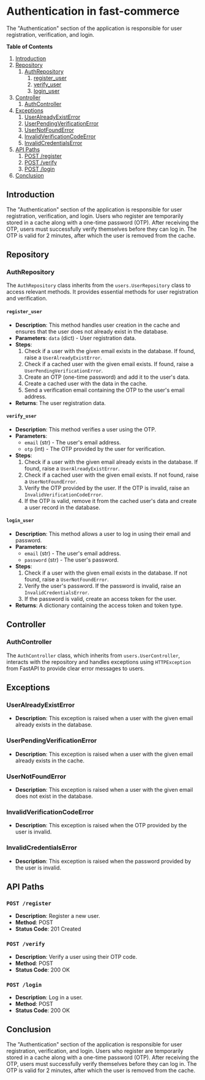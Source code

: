 # Authentication in fast-commerce

The "Authentication" section of the application is responsible for user registration, verification, and login.

**Table of Contents**
1. [Introduction](#introduction)
2. [Repository](#repository)
    1. [AuthRepository](#authrepository)
        1. [register_user](#register_user)
        2. [verify_user](#verify_user)
        3. [login_user](#login_user)
3. [Controller](#controller)
    1. [AuthController](#authcontroller)
4. [Exceptions](#exceptions)
    1. [UserAlreadyExistError](#useralreadyexisterror)
    2. [UserPendingVerificationError](#userpendingverificationerror)
    3. [UserNotFoundError](#usernotfounderror)
    4. [InvalidVerificationCodeError](#invalidverificationcodeerror)
    5. [InvalidCredentialsError](#invalidcredentialserror)
5. [API Paths](#api-paths)
    1. [POST /register](#post-register)
    2. [POST /verify](#post-verify)
    3. [POST /login](#post-login)
6. [Conclusion](#conclusion)

## Introduction

The "Authentication" section of the application is responsible for user registration, verification, and login. Users who register are temporarily stored in a cache along with a one-time password (OTP). After receiving the OTP, users must successfully verify themselves before they can log in. The OTP is valid for 2 minutes, after which the user is removed from the cache.

## Repository

### AuthRepository

The `AuthRepository` class inherits from the `users.UserRepository` class to access relevant methods. It provides essential methods for user registration and verification.

#### `register_user`

- **Description**: This method handles user creation in the cache and ensures that the user does not already exist in the database.
- **Parameters**: `data` (dict) - User registration data.
- **Steps**:
  1. Check if a user with the given email exists in the database. If found, raise a `UserAlreadyExistError`.
  2. Check if a cached user with the given email exists. If found, raise a `UserPendingVerificationError`.
  3. Create an OTP (one-time password) and add it to the user's data.
  4. Create a cached user with the data in the cache.
  5. Send a verification email containing the OTP to the user's email address.
- **Returns**: The user registration data.

#### `verify_user`

- **Description**: This method verifies a user using the OTP.
- **Parameters**:
  - `email` (str) - The user's email address.
  - `otp` (int) - The OTP provided by the user for verification.
- **Steps**:
  1. Check if a user with the given email already exists in the database. If found, raise a `UserAlreadyExistError`.
  2. Check if a cached user with the given email exists. If not found, raise a `UserNotFoundError`.
  3. Verify the OTP provided by the user. If the OTP is invalid, raise an `InvalidVerificationCodeError`.
  4. If the OTP is valid, remove it from the cached user's data and create a user record in the database.

#### `login_user`

- **Description**: This method allows a user to log in using their email and password.
- **Parameters**:
  - `email` (str) - The user's email address.
  - `password` (str) - The user's password.
- **Steps**:
  1. Check if a user with the given email exists in the database. If not found, raise a `UserNotFoundError`.
  2. Verify the user's password. If the password is invalid, raise an `InvalidCredentialsError`.
  3. If the password is valid, create an access token for the user.
- **Returns**: A dictionary containing the access token and token type.

## Controller

### AuthController

The `AuthController` class, which inherits from `users.UserController`, interacts with the repository and handles exceptions using `HTTPException` from FastAPI to provide clear error messages to users.

## Exceptions

### UserAlreadyExistError
- **Description**: This exception is raised when a user with the given email already exists in the database.

### UserPendingVerificationError
- **Description**: This exception is raised when a user with the given email already exists in the cache.

### UserNotFoundError
- **Description**: This exception is raised when a user with the given email does not exist in the database.

### InvalidVerificationCodeError
- **Description**: This exception is raised when the OTP provided by the user is invalid.

### InvalidCredentialsError
- **Description**: This exception is raised when the password provided by the user is invalid.

## API Paths

### `POST /register`

- **Description**: Register a new user.
- **Method**: POST
- **Status Code**: 201 Created

### `POST /verify`

- **Description**: Verify a user using their OTP code.
- **Method**: POST
- **Status Code**: 200 OK

### `POST /login`

- **Description**: Log in a user.
- **Method**: POST
- **Status Code**: 200 OK


## Conclusion

The "Authentication" section of the application is responsible for user registration, verification, and login. Users who register are temporarily stored in a cache along with a one-time password (OTP). After receiving the OTP, users must successfully verify themselves before they can log in. The OTP is valid for 2 minutes, after which the user is removed from the cache.
